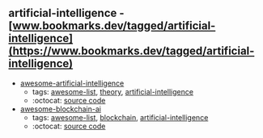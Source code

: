 artificial-intelligence - [www.bookmarks.dev/tagged/artificial-intelligence](https://www.bookmarks.dev/tagged/artificial-intelligence)
---
* [awesome-artificial-intelligence](https://github.com/owainlewis/awesome-artificial-intelligence#readme)
    * tags: [awesome-list](../tagged/awesome-list.md), [theory](../tagged/theory.md), [artificial-intelligence](../tagged/artificial-intelligence.md)
    * :octocat: [source code](https://github.com/owainlewis/awesome-artificial-intelligence#readme)
* [awesome-blockchain-ai](https://github.com/steven2358/awesome-blockchain-ai#readme)
    * tags: [awesome-list](../tagged/awesome-list.md), [blockchain](../tagged/blockchain.md), [artificial-intelligence](../tagged/artificial-intelligence.md)
    * :octocat: [source code](https://github.com/steven2358/awesome-blockchain-ai#readme)
